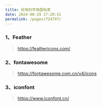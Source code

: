 ```yaml
---
title: 好用的字体图标库
date: 2024-08-29 17:20:51
permalink: /pages/f2479f/
---
```

### 1、Feather
> https://feathericons.com/

### 2、fontawesome
> https://fontawesome.com.cn/v4/icons

### 3、iconfont
> https://www.iconfont.cn/